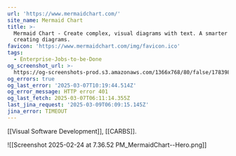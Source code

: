 ```yaml
---
url: 'https://www.mermaidchart.com/'
site_name: Mermaid Chart
title: >-
  Mermaid Chart - Create complex, visual diagrams with text. A smarter way of
  creating diagrams.
favicon: 'https://www.mermaidchart.com/img/favicon.ico'
tags:
  - Enterprise-Jobs-to-be-Done
og_screenshot_url: >-
  https://og-screenshots-prod.s3.amazonaws.com/1366x768/80/false/1783984c991045b11ebcece0f423b559f7644489fa8a99052ad8cda44fedd82e.jpeg
og_errors: true
og_last_error: '2025-03-07T10:19:44.514Z'
og_error_message: HTTP error 401
og_last_fetch: 2025-03-07T06:11:14.355Z
last_jina_request: '2025-03-09T06:09:15.145Z'
jina_error: TIMEOUT
---
```

[[Visual Software Development]], [[CARBS]].

![[Screenshot 2025-02-24 at 7.36.52 PM_MermaidChart--Hero.png]]
